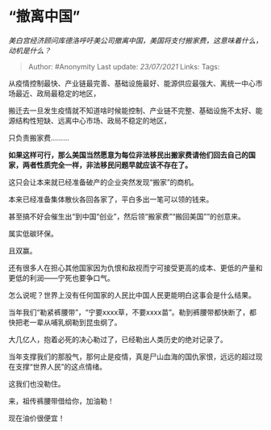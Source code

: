 # “撤离中国”
*美白宫经济顾问库德洛呼吁美公司撤离中国，美国将支付搬家费，这意味着什么，动机是什么？*

> Author: #Anonymity
Last update: *23/07/2021* 
Links:
Tags:    



从疫情控制最快、产业链最完善、基础设施最好、能源供应最强大、离统一中心市场最近、政局最稳定的地区，

搬迁去一旦发生疫情就不知道啥时候能控制、产业链不完整、基础设施不太好、能源结构性短缺、远离中心市场、政局不稳定的地区，

只负责搬家费………

**如果这样可行，那么美国当然愿意为每位非法移民出搬家费请他们回去自己的国家，两者性质完全一样，非法移民问题早就应该不存在了。**

这只会让本来就已经准备破产的企业突然发现“搬家”的商机。

本来已经准备集体散伙各回各家了，平白多出一笔可以领的钱来。

甚至搞不好会催生出“到中国“创业”，然后领“搬家费”“搬回美国””的创意来。

属实低碳环保。

且双赢。

还有很多人在担心其他国家因为仇恨和敌视而宁可接受更高的成本、更低的产量和更低的利润——宁死也要争口气。

怎么说呢？世界上没有任何国家的人民比中国人民更能明白这事会是什么结果。

当年我们“勒紧裤腰带”，“宁要xxxx草，不要xxxx苗”。勒到裤腰带都快断了，都快把老一辈从哺乳纲勒到昆虫纲了。

大几亿人，抱着必死的决心勒过了，已经勒出人类历史的绝对记录了。

当年支撑我们的那股气，那何止是疫情，真是尸山血海的国仇家恨，远远的超过现在支撑“世界人民”的这点情绪。

这我们也没勒住。

来，祖传裤腰带借给你，加油勒！

现在油价很便宜！



